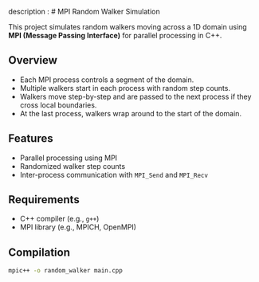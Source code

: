 description : # MPI Random Walker Simulation

This project simulates random walkers moving across a 1D domain using **MPI (Message Passing Interface)** for parallel processing in C++.

## Overview

- Each MPI process controls a segment of the domain.
- Multiple walkers start in each process with random step counts.
- Walkers move step-by-step and are passed to the next process if they cross local boundaries.
- At the last process, walkers wrap around to the start of the domain.

## Features

- Parallel processing using MPI
- Randomized walker step counts
- Inter-process communication with `MPI_Send` and `MPI_Recv`

## Requirements

- C++ compiler (e.g., `g++`)
- MPI library (e.g., MPICH, OpenMPI)

## Compilation

```bash
mpic++ -o random_walker main.cpp

